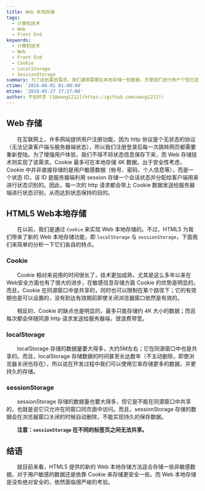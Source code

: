 ```yaml
---
title: Web 本地存储
tags:
  - 计算机技术
  - Web
  - Front End
keywords:
  - 计算机技术
  - Web
  - Front End
  - Cookie
  - LocalStorage
  - SessionStorage
summary: 为了达到某些需求，我们通常需要在本地存储一些数据，方便我们进行用户个性化定制服务。
ctime: '2016-06-01 01:00:00'
mtime: '2018-05-27 17:27:00'
author: 不如怀念 ([@wang1212](https://github.com/wang1212))
---
```


## Web 存储

　　在互联网上，许多网站提供用户注册功能，因为 http 协议是个无状态的协议（无法记录客户端与服务器端状态），所以我们注册登录后每一次跳转网页都需要重新登陆。为了增强用户体验，我们不得不将状态信息保存下来，而 Web 存储技术则实现了该需求。Cookie 最多可在本地存储 4K 数据，出于安全性考虑， Cookie 中并非直接存储的是用户敏感数据（帐号、密码、个人信息等），而是一个状态 ID，该 ID 是服务器端利用  session 存储一个会话状态并分配给客户端用来进行状态识别的。因此，每一次的 http 请求都会带上 Cookie 数据发送给服务器端进行状态识别，从而达到状态保持的目的。

## HTML5 Web本地存储

　　在以前，我们是通过 `Cookie` 来实现 Web 本地存储的。不过，HTML5 为我们带来了新的 Web 本地存储功能，即 `localStorage` 与 `sessionStorage`，下面我们来简单的分析一下它们各自的特点。

### Cookie

　　Cookie 相对来说用的时间很长了，技术更加成熟，尤其是这么多年以来在Web安全方面也有了很大的进步，在敏感信息存储方面 Cookie 的优势是明显的。而且，Cookie 在同源窗口中是共享的，同时也可以限制在某个路径下；它的有效期也是可以设置的，没有到达有效期前即使关闭浏览器窗口依然是有效的。

　　相反的，Cookie 的缺点也是明显的，最多只能存储约 4K 大小的数据；而且每次都会伴随同源 http 请求发送给服务器端，很浪费带宽。

### localStorage

　　localStorage 存储的数据量要大得多，大约5M左右；它在同源窗口中也是共享的。而且，localStorage 存储数据的时间甚至长达数年（不主动删除，即使浏览器关闭也存在），所以说在开发过程中我们可以使用它来存储更多的数据，并更持久的存储。

### sessionStorage

　　sessionStorage 存储的数据量也要大得多，但它是不能在同源窗口中共享的，也就是说它只允许在同窗口同页面中访问。而且，sessionStorage 存储的数据会在浏览器窗口关闭的时候自动删除，不能实现持久的保存数据。

　　**注意：`sessionStorage` 在不同的标签页之间无法共享。**

## 结语

　　就目前来看，HTML5 提供的新的 Web 本地存储方法适合存储一些非敏感数据，对于用户敏感的数据还是依靠 Cookie 来存储更安全一些。而 Web 本地存储是没有绝对安全的，依然面临很严峻的考验。